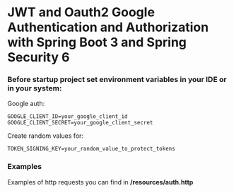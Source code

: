 # JWT and Oauth2 Google Authentication and Authorization with Spring Boot 3 and Spring Security 6

### Before startup project set environment variables in your IDE or in your system:

Google auth:
```dotenv
GOOGLE_CLIENT_ID=your_google_client_id
GOOGLE_CLIENT_SECRET=your_google_client_secret
```

Create random values for:
```dotenv
TOKEN_SIGNING_KEY=your_random_value_to_protect_tokens
```

### Examples

Examples of http requests you can find in **/resources/auth.http**